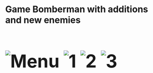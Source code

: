 <h1> <b> Game Bomberman with additions and new enemies <b> <h1>

![Menu](https://github.com/user-attachments/assets/33d09265-5962-496b-8107-03a905808680)
![1](https://github.com/user-attachments/assets/48b4ee2b-2cb2-4a38-b3fa-7a63e955c354)
![2](https://github.com/user-attachments/assets/46dd2b46-e6df-4c8f-813c-b9690ccc7421)
![3](https://github.com/user-attachments/assets/a6fca93f-6073-4081-92e6-ce7c6d1d78d7)
